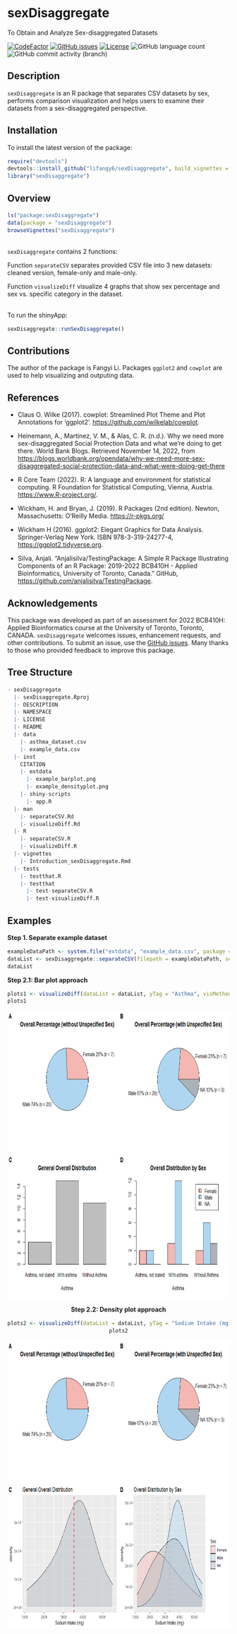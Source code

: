 
<!-- README.md is generated from README.Rmd. Please edit that file -->

# sexDisaggregate

To Obtain and Analyze Sex-disaggregated Datasets <!-- badges: start -->
<!-- https://www.codefactor.io/repository/github/lifangy6/sexDisaggregate/issues -->
[![CodeFactor](https://www.codefactor.io/repository/github/lifangy6/sexDisaggregate/badge)](https://www.codefactor.io/repository/github/lifangy6/sexDisaggregate)
[![GitHub
issues](https://img.shields.io/github/issues/lifangy6/sexDisaggregate)](https://github.com/lifangy6/sexDisaggregate/issues)
[![License](https://img.shields.io/badge/license-MIT-green)](./LICENSE)
![GitHub language
count](https://img.shields.io/github/languages/count/lifangy6/sexDisaggregate)
![GitHub commit activity
(branch)](https://img.shields.io/github/commit-activity/y/lifangy6/sexDisaggregate/master)
<!-- https://shields.io/category/license --> <!-- badges: end -->

## Description

`sexDisaggregate` is an R package that separates CSV datasets by sex,
performs comparison visualization and helps users to examine their
datasets from a sex-disaggregated perspective.

## Installation

To install the latest version of the package:

``` r
require("devtools")
devtools::install_github("lifangy6/sexDisaggregate", build_vignettes = TRUE)
library("sexDisaggregate")
```

## Overview

``` r
ls("package:sexDisaggregate")
data(package = "sexDisaggregate")
browseVignettes("sexDisaggregate")
```

<br> `sexDisaggregate` contains 2 functions:

Function `separateCSV` separates provided CSV file into 3 new datasets:
cleaned version, female-only and male-only.

Function `visualizeDiff` visualize 4 graphs that show sex percentage and
sex vs. specific category in the dataset.

<br> To run the shinyApp:

``` r
sexDisaggregate::runSexDisaggregate()
```

## Contributions

The author of the package is Fangyi Li. Packages `ggplot2` and `cowplot`
are used to help visualizing and outputing data.

## References

- Claus O. Wilke (2017). cowplot: Streamlined Plot Theme and Plot
  Annotations for ‘ggplot2’. <https://github.com/wilkelab/cowplot>.

- Heinemann, A., Martinez, V. M., & Alas, C. R. (n.d.). Why we need more
  sex-disaggregated Social Protection Data and what we’re doing to get
  there. World Bank Blogs. Retrieved November 14, 2022, from
  <https://blogs.worldbank.org/opendata/why-we-need-more-sex-disaggregated-social-protection-data-and-what-were-doing-get-there>

- R Core Team (2022). R: A language and environment for statistical
  computing. R Foundation for Statistical Computing, Vienna, Austria.
  <https://www.R-project.org/>.

- Wickham, H. and Bryan, J. (2019). R Packages (2nd edition). Newton,
  Massachusetts: O’Reilly Media. <https://r-pkgs.org/>

- Wickham H (2016). ggplot2: Elegant Graphics for Data Analysis.
  Springer-Verlag New York. ISBN 978-3-319-24277-4,
  <https://ggplot2.tidyverse.org>.

- Silva, Anjali. “Anjalisilva/TestingPackage: A Simple R Package
  Illustrating Components of an R Package: 2019-2022 BCB410H - Applied
  Bioinformatics, University of Toronto, Canada.” GitHub,
  <https://github.com/anjalisilva/TestingPackage>.

## Acknowledgements

This package was developed as part of an assessment for 2022 BCB410H:
Applied Bioinformatics course at the University of Toronto, Toronto,
CANADA. `sexDisaggregate` welcomes issues, enhancement requests, and
other contributions. To submit an issue, use the [GitHub
issues](https://github.com/lifangy6/sexDisaggregate/issues). Many thanks
to those who provided feedback to improve this package.

## Tree Structure

``` r
- sexDisaggregate
  |- sexDisaggregate.Rproj
  |- DESCRIPTION
  |- NAMESPACE
  |- LICENSE
  |- README
  |- data
    |- asthma_dataset.csv
    |- example_data.csv
  |- inst
    CITATION
    |- extdata
      |- example_barplot.png
      |- example_densityplot.png
    |- shiny-scripts
      |- app.R
  |- man
    |- separateCSV.Rd
    |- visualizeDiff.Rd
  |- R
    |- separateCSV.R
    |- visualizeDiff.R
  |- vignettes
    |- Introduction_sexDisaggregate.Rmd
  |- tests
    |- testthat.R
    |- testthat
      |- test-separateCSV.R
      |- test-visualizeDiff.R
```

## Examples

**Step 1. Separate example dataset**

``` r
exampleDataPath <- system.file("extdata", "example_data.csv", package = "sexDisaggregate")
dataList <- sexDisaggregate::separateCSV(filepath = exampleDataPath, sexTag = "Sex", femaleTag = "F", maleTag = "M")
dataList
```

**Step 2.1: Bar plot approach**

``` r
plots1 <- visualizeDiff(dataList = dataList, yTag = "Asthma", visMethod = "bar")
plots1
```

<div style="text-align:center">

<img src="inst/extdata/example_barplot.png" alt="ShinyLinePlot" width="750" height="650"/>

**Step 2.2: Density plot approach**

``` r
plots2 <- visualizeDiff(dataList = dataList, yTag = "Sodium Intake (mg)", visMethod = "density")
plots2
```

<div style="text-align:center">

<img src="inst/extdata/example_densityplot.png" alt="ShinyLinePlot" width="750" height="650"/>
